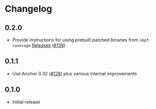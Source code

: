 # Changelog

## 0.2.0

- Provide instructions for using prebuilt patched binaries from `sbpf-coverage` [Releases](https://github.com/trail-of-forks/sbpf-coverage/releases) ([#139](https://github.com/trailofbits/anchor-coverage/pull/139))

## 0.1.1

- Use Anchor 0.32 ([#128](https://github.com/trailofbits/anchor-coverage/pull/128)) plus various internal improvements

## 0.1.0

- Initial release
